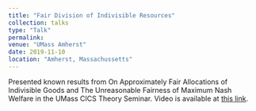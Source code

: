 ```yaml
---
title: "Fair Division of Indivisible Resources"
collection: talks
type: "Talk"
permalink: 
venue: "UMass Amherst"
date: 2019-11-10
location: "Amherst, Massachussetts"
---
```


Presented known results from On Approximately Fair Allocations of Indivisible Goods and The Unreasonable Fairness of Maximum Nash Welfare in the UMass CICS Theory Seminar. Video is available at [this link](https://umass-amherst.zoom.us/rec/play/2kv4C4bNCYub4Id1QVExLhjI4yCEydQTCVy6LGHpaM5Bxjr_mKpH6milYyNFfMmJ0VhLTXmVpYlyu6C7.UgHEc3ibeqtdG2ZO?continueMode=true&_x_zm_rtaid=_xb93IisQWOvjSkOjHUr0w.1609792233204.ed08bb38cb82d616f825a6b468b4b00f&_x_zm_rhtaid=108).
